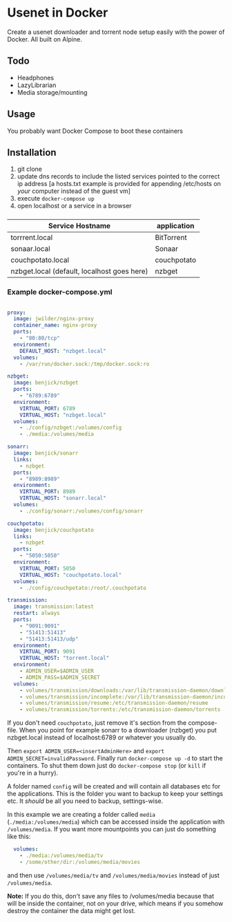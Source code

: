 # Usenet in Docker

Create a usenet downloader and torrent node setup easily with the power of Docker. All built on Alpine.

## Todo

* Headphones
* LazyLibrarian
* Media storage/mounting

## Usage

You probably want Docker Compose to boot these containers

## Installation

1. git clone <this repo url>
2. update dns records to include the listed services pointed to the correct ip address 
   [a  hosts.txt example is provided for appending /etc/hosts on _your_ computer instead of the guest vm]
3. execute `docker-compose up`
4. open localhost or a service in a browser


###
| Service Hostname | application |
| --- | --- |
| torrrent.local   | BitTorrent  |
| sonaar.local     | Sonaar      |
| couchpotato.local | couchpotato |
| nzbget.local (default, localhost goes here) | nzbget |

### Example docker-compose.yml

```yml

proxy:
  image: jwilder/nginx-proxy
  container_name: nginx-proxy
  ports:
    - "80:80/tcp"
  environment:
    DEFAULT_HOST: "nzbget.local"
  volumes:
    - /var/run/docker.sock:/tmp/docker.sock:ro

nzbget:
  image: benjick/nzbget
  ports:
    - "6789:6789"
  environment:
    VIRTUAL_PORT: 6789
    VIRTUAL_HOST: "nzbget.local"
  volumes:
    - ./config/nzbget:/volumes/config
    - ./media:/volumes/media

sonarr:
  image: benjick/sonarr
  links:
    - nzbget
  ports:
    - "8989:8989"
  environment:
    VIRTUAL_PORT: 8989
    VIRTUAL_HOST: "sonarr.local"
  volumes:
    - ./config/sonarr:/volumes/config/sonarr

couchpotato:
  image: benjick/couchpotato
  links:
    - nzbget
  ports:
    - "5050:5050"
  environment:
    VIRTUAL_PORT: 5050
    VIRTUAL_HOST: "couchpotato.local"
  volumes:
    - ./config/couchpotato:/root/.couchpotato

transmission:
  image: transmission:latest
  restart: always
  ports:
    - "9091:9091"
    - "51413:51413"
    - "51413:51413/udp"
  environment:
    VIRTUAL_PORT: 9091
    VIRTUAL_HOST: "torrent.local"
  environment:
    - ADMIN_USER=$ADMIN_USER
    - ADMIN_PASS=$ADMIN_SECRET
  volumes:
    - volumes/transmission/downloads:/var/lib/transmission-daemon/downloads
    - volumes/transmission/incomplete:/var/lib/transmission-daemon/incomplete
    - volumes/transmission/resume:/etc/transmission-daemon/resume
    - volumes/transmission/torrents:/etc/transmission-daemon/torrents
```

If you don't need `couchpotato`, just remove it's section from the compose-file. When you point for example sonarr to a downloader (nzbget) you put nzbget.local instead of localhost:6789 or whatever you usually do.

Then `export ADMIN_USER=<insertAdminHere>` and `export ADMIN_SECRET=invalidPassword`. Finally run `docker-compose up -d` to start the containers. To shut them down just do `docker-compose stop` (or `kill` if you're in a hurry).

A folder named `config` will be created and will contain all databases etc for the applications. This is the folder you want to backup to keep your settings etc. It *should* be all you need to backup, settings-wise.

In this example we are creating a folder called `media` (`./media:/volumes/media`) which can be accessed inside the application with `/volumes/media`. If you want more mountpoints you can just do something like this:

```yml
  volumes:
    - ./media:/volumes/media/tv
    - /some/other/dir:/volumes/media/movies
```

and then use `/volumes/media/tv` and `/volumes/media/movies` instead of just `/volumes/media`.

**Note:** If you do this, don't save any files to /volumes/media because that will be inside the container, not on your drive, which means if you somehow destroy the container the data might get lost.
